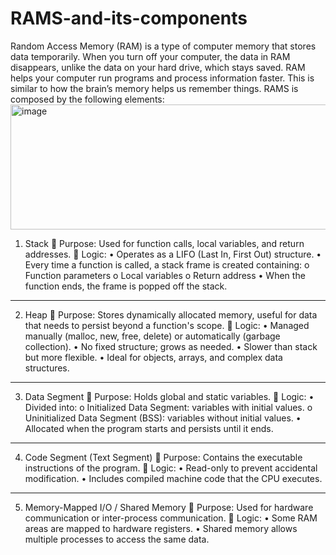 # RAMS-and-its-components
Random Access Memory (RAM) is a type of computer memory that stores data temporarily. When you turn off your computer, the data in RAM disappears, unlike the data on your hard drive, which stays saved. RAM helps your computer run programs and process information faster. This is similar to how the brain’s memory helps us remember things.
RAMS is composed by the following elements:
<img width="600" height="200" alt="image" src="https://github.com/user-attachments/assets/7debd3cd-3007-40df-a05b-90a7b96937cf" />


1. Stack
🔹 Purpose:
Used for function calls, local variables, and return addresses.
🔹 Logic:
•	Operates as a LIFO (Last In, First Out) structure.
•	Every time a function is called, a stack frame is created containing: 
o	Function parameters
o	Local variables
o	Return address
•	When the function ends, the frame is popped off the stack.
________________________________________
2. Heap
🔹 Purpose:
Stores dynamically allocated memory, useful for data that needs to persist beyond a function's scope.
🔹 Logic:
•	Managed manually (malloc, new, free, delete) or automatically (garbage collection).
•	No fixed structure; grows as needed.
•	Slower than stack but more flexible.
•	Ideal for objects, arrays, and complex data structures.
________________________________________
3. Data Segment
🔹 Purpose:
Holds global and static variables.
🔹 Logic:
•	Divided into: 
o	Initialized Data Segment: variables with initial values.
o	Uninitialized Data Segment (BSS): variables without initial values.
•	Allocated when the program starts and persists until it ends.

________________________________________
4. Code Segment (Text Segment)
🔹 Purpose:
Contains the executable instructions of the program.
🔹 Logic:
•	Read-only to prevent accidental modification.
•	Includes compiled machine code that the CPU executes.

________________________________________
5. Memory-Mapped I/O / Shared Memory
🔹 Purpose:
Used for hardware communication or inter-process communication.
🔹 Logic:
•	Some RAM areas are mapped to hardware registers.
•	Shared memory allows multiple processes to access the same data.

